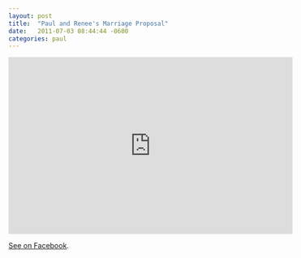 ```yaml
---
layout: post
title:  "Paul and Renee's Marriage Proposal"
date:   2011-07-03 08:44:44 -0600
categories: paul
---
```


<iframe class="frame" width="560" height="349" src="http://www.youtube.com/embed/nMQRywh1e-Y?rel=0&autoplay=1" frameborder="0" allowfullscreen>
</iframe>

<a href="https://www.facebook.com/watch/?v=10150225952470282">See on Facebook</a>.

